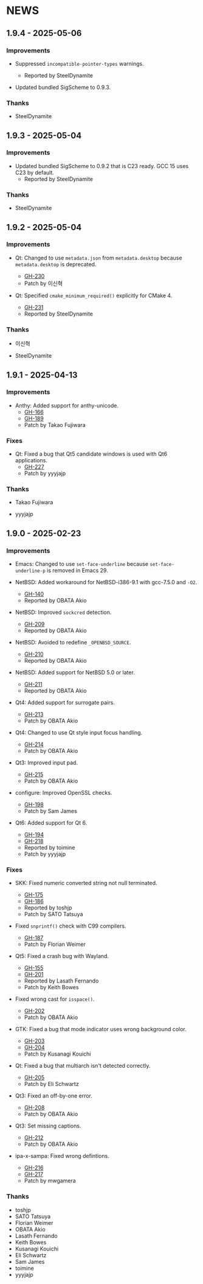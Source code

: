 # NEWS

## 1.9.4 - 2025-05-06

### Improvements

  * Suppressed `incompatible-pointer-types` warnings.
    * Reported by SteelDynamite

  * Updated bundled SigScheme to 0.9.3.

### Thanks

  * SteelDynamite

## 1.9.3 - 2025-05-04

### Improvements

  * Updated bundled SigScheme to 0.9.2 that is C23 ready. GCC 15 uses
    C23 by default.
    * Reported by SteelDynamite

### Thanks

  * SteelDynamite

## 1.9.2 - 2025-05-04

### Improvements

  * Qt: Changed to use `metadata.json` from `metadata.desktop` because
    `metadata.desktop` is deprecated.
    * [GH-230](https://github.com/uim/uim/issues/230)
    * Patch by 이신혁

  * Qt: Specified `cmake_minimum_required()` explicitly for CMake 4.
    * [GH-231](https://github.com/uim/uim/issues/231)
    * Reported by SteelDynamite

### Thanks

  * 이신혁

  * SteelDynamite

## 1.9.1 - 2025-04-13

### Improvements

  * Anthy: Added support for anthy-unicode.
    * [GH-166](https://github.com/uim/uim/issues/166)
    * [GH-189](https://github.com/uim/uim/issues/189)
    * Patch by Takao Fujiwara

### Fixes

  * Qt: Fixed a bug that Qt5 candidate windows is used with Qt6
    applications.
    * [GH-227](https://github.com/uim/uim/issues/227)
    * Patch by yyyjajp

### Thanks

  * Takao Fujiwara

  * yyyjajp

## 1.9.0 - 2025-02-23

### Improvements

  * Emacs: Changed to use `set-face-underline` because
    `set-face-underline-p` is removed in Emacs 29.

  * NetBSD: Added workaround for NetBSD-i386-9.1 with gcc-7.5.0 and
    `-O2`.
    * [GH-140](https://github.com/uim/uim/issues/140)
    * Reported by OBATA Akio

  * NetBSD: Improved `sockcred` detection.
    * [GH-209](https://github.com/uim/uim/issues/209)
    * Reported by OBATA Akio

  * NetBSD: Avoided to redefine `_OPENBSD_SOURCE`.
    * [GH-210](https://github.com/uim/uim/issues/210)
    * Reported by OBATA Akio

  * NetBSD: Added support for NetBSD 5.0 or later.
    * [GH-211](https://github.com/uim/uim/issues/211)
    * Reported by OBATA Akio

  * Qt4: Added support for surrogate pairs.
    * [GH-213](https://github.com/uim/uim/issues/213)
    * Patch by OBATA Akio

  * Qt4: Changed to use Qt style input focus handling.
    * [GH-214](https://github.com/uim/uim/issues/214)
    * Patch by OBATA Akio

  * Qt3: Improved input pad.
    * [GH-215](https://github.com/uim/uim/issues/215)
    * Patch by OBATA Akio

  * configure: Improved OpenSSL checks.
    * [GH-198](https://github.com/uim/uim/issues/198)
    * Patch by Sam James

  * Qt6: Added support for Qt 6.
    * [GH-194](https://github.com/uim/uim/issues/194)
    * [GH-218](https://github.com/uim/uim/issues/218)
    * Reported by toimine
    * Patch by yyyjajp

### Fixes

  * SKK: Fixed numeric converted string not null terminated.
    * [GH-175](https://github.com/uim/uim/issues/175)
    * [GH-186](https://github.com/uim/uim/issues/186)
    * Reported by toshjp
    * Patch by SATO Tatsuya

  * Fixed `snprintf()` check with C99 compilers.
    * [GH-187](https://github.com/uim/uim/issues/187)
    * Patch by Florian Weimer

  * Qt5: Fixed a crash bug with Wayland.
    * [GH-155](https://github.com/uim/uim/issues/155)
    * [GH-201](https://github.com/uim/uim/issues/201)
    * Reported by Lasath Fernando
    * Patch by Keith Bowes

  * Fixed wrong cast for `isspace()`.
    * [GH-202](https://github.com/uim/uim/issues/202)
    * Patch by OBATA Akio

  * GTK: Fixed a bug that mode indicator uses wrong background color.
    * [GH-203](https://github.com/uim/uim/issues/203)
    * [GH-204](https://github.com/uim/uim/issues/204)
    * Patch by Kusanagi Kouichi

  * Qt: Fixed a bug that multiarch isn't detected correctly.
    * [GH-205](https://github.com/uim/uim/issues/205)
    * Patch by Eli Schwartz

  * Qt3: Fixed an off-by-one error.
    * [GH-208](https://github.com/uim/uim/issues/208)
    * Patch by OBATA Akio

  * Qt3: Set missing captions.
    * [GH-212](https://github.com/uim/uim/issues/212)
    * Patch by OBATA Akio

  * ipa-x-sampa: Fixed wrong defintions.
    * [GH-216](https://github.com/uim/uim/issues/216)
    * [GH-217](https://github.com/uim/uim/issues/217)
    * Patch by mwgamera

### Thanks

  * toshjp
  * SATO Tatsuya
  * Florian Weimer
  * OBATA Akio
  * Lasath Fernando
  * Keith Bowes
  * Kusanagi Kouichi
  * Eli Schwartz
  * Sam James
  * toimine
  * yyyjajp
